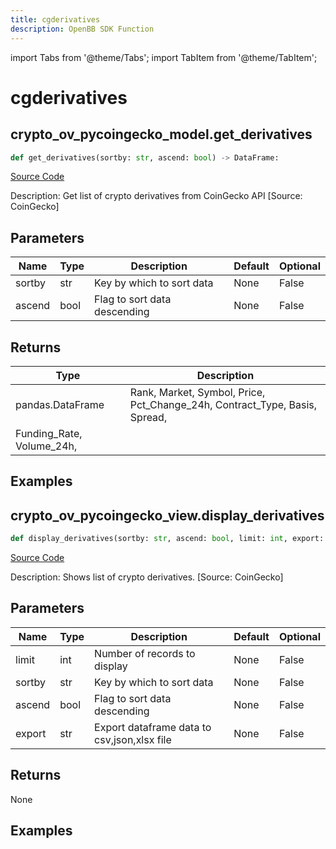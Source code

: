 ```yaml
---
title: cgderivatives
description: OpenBB SDK Function
---
```


import Tabs from '@theme/Tabs';
import TabItem from '@theme/TabItem';

# cgderivatives

<Tabs>
<TabItem value="model" label="Model" default>

## crypto_ov_pycoingecko_model.get_derivatives

```python title='openbb_terminal/cryptocurrency/overview/pycoingecko_model.py'
def get_derivatives(sortby: str, ascend: bool) -> DataFrame:
```
[Source Code](https://github.com/OpenBB-finance/OpenBBTerminal/tree/main/openbb_terminal/cryptocurrency/overview/pycoingecko_model.py#L341)

Description: Get list of crypto derivatives from CoinGecko API [Source: CoinGecko]

## Parameters

| Name | Type | Description | Default | Optional |
| ---- | ---- | ----------- | ------- | -------- |
| sortby | str | Key by which to sort data | None | False |
| ascend | bool | Flag to sort data descending | None | False |

## Returns

| Type | Description |
| ---- | ----------- |
| pandas.DataFrame | Rank, Market, Symbol, Price, Pct_Change_24h, Contract_Type, Basis, Spread,
Funding_Rate, Volume_24h, |

## Examples



</TabItem>
<TabItem value="view" label="View">

## crypto_ov_pycoingecko_view.display_derivatives

```python title='openbb_terminal/cryptocurrency/overview/pycoingecko_view.py'
def display_derivatives(sortby: str, ascend: bool, limit: int, export: str) -> None:
```
[Source Code](https://github.com/OpenBB-finance/OpenBBTerminal/tree/main/openbb_terminal/cryptocurrency/overview/pycoingecko_view.py#L674)

Description: Shows  list of crypto derivatives. [Source: CoinGecko]

## Parameters

| Name | Type | Description | Default | Optional |
| ---- | ---- | ----------- | ------- | -------- |
| limit | int | Number of records to display | None | False |
| sortby | str | Key by which to sort data | None | False |
| ascend | bool | Flag to sort data descending | None | False |
| export | str | Export dataframe data to csv,json,xlsx file | None | False |

## Returns

None

## Examples



</TabItem>
</Tabs>